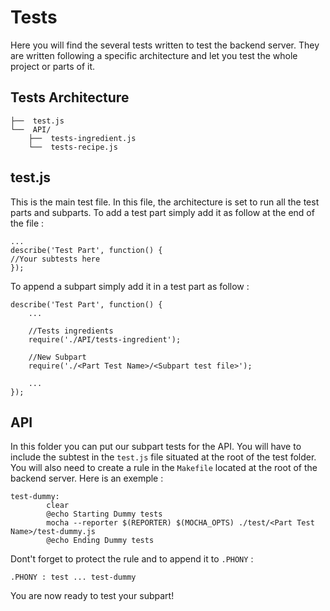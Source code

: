 # Tests

Here you will find the several tests written to test the backend server. They are written following a specific architecture and let you test the whole project or parts of it.

## Tests Architecture

```
├──  test.js
└──  API/
	├──  tests-ingredient.js
	└──	 tests-recipe.js
```

## test.js

This is the main test file. In this file, the architecture is set to run all the test parts and subparts.
To add a test part simply add it as follow at the end of the file :

```
...
describe('Test Part', function() {
//Your subtests here
});
```

To append a subpart simply add it in a test part as follow :
```
describe('Test Part', function() {
	...

	//Tests ingredients
  	require('./API/tests-ingredient');

  	//New Subpart
  	require('./<Part Test Name>/<Subpart test file>');

  	...
});
```

## API

In this folder you can put our subpart tests for the API. You will have to include the subtest in the `test.js` file situated at the root of the test folder.
You will also need to create a rule in the `Makefile` located at the root of the backend server.
Here is an exemple :

```
test-dummy:
		clear
		@echo Starting Dummy tests
		mocha --reporter $(REPORTER) $(MOCHA_OPTS) ./test/<Part Test Name>/test-dummy.js
		@echo Ending Dummy tests
```

Dont't forget to protect the rule and to append it to `.PHONY` :

```
.PHONY : test ... test-dummy
```

You are now ready to test your subpart!